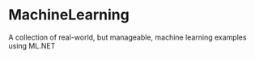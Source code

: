 # MachineLearning
A collection of real-world, but manageable, machine learning examples using ML.NET
